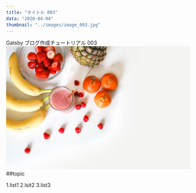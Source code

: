 ```yaml
---
title: "タイトル 003"
data: "2020-04-04"
thumbnail: "../images/image_003.jpg"
---
```


Gatsby ブログ作成チュートリアル 003
![Sample](../images/image_003.jpg)
##topic

1.list1
2.lsit2
3.list3
